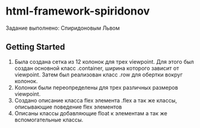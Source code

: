 # html-framework-spiridonov

Задание выполнено: Спиридоновым Львом

## Getting Started
1. Была создана сетка из 12 колонок для трех viewpoint. Для этого был создан основной класс .container, ширина которого зависит от viewpoint. Затем был реализован класс .row для обертки вокруг колонок.
2. Колонки были переопределены для трех различных размеров viewpoint.
3. Создано описание класса flex элемента .flex а так же классы, описывающие поведение flex элементов
4. Описаны классы добавляющие float к элементам а так же вспомогательные классы.



